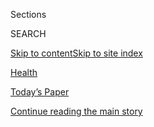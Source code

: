 <div id="app">

<div>

<div class="NYTAppHideMasthead css-zz1s19 e1suatyy0">

<div class="section css-ui9rw0 e1suatyy2">

<div class="css-11hrj97 er09x8g0">

<div class="css-6n7j50">

</div>

<span class="css-1dv1kvn">Sections</span>

<div class="css-10488qs">

<span class="css-1dv1kvn">SEARCH</span>

</div>

[Skip to content](#site-content)[Skip to site index](#site-index)

</div>

<div id="masthead-section-label" class="css-1fnb9ct eaxe0e00">

[Health](https://www.nytimes.com/section/health)

</div>

<div class="css-10698na e1huz5gh0">

</div>

</div>

<div id="masthead-bar-one" class="section hasLinks css-15hmgas e1csuq9d3">

<div class="css-uqyvli e1csuq9d0">

</div>

<div class="css-1uqjmks e1csuq9d1">

</div>

<div class="css-9e9ivx">

[](https://myaccount.nytimes.com/auth/login?response_type=cookie&client_id=vi)

</div>

<div class="css-1bvtpon e1csuq9d2">

[Today’s Paper](https://www.nytimes.com/section/todayspaper)

</div>

</div>

</div>

</div>

<div data-aria-hidden="false">

<div id="site-content" role="main">

<div id="top-wrapper" class="css-15p45cc eaca97t0" type="top">

<div id="top-slug" class="css-19x0jxb eaca97t1" hidden="">

Advertisement

</div>

[Continue reading the main story](#after-top)

<div class="ad top-wrapper" style="text-align:center;height:100%;display:block;min-height:90px">

<div id="top" class="place-ad" data-position="top" data-size-key="top">

</div>

</div>

<div id="after-top">

</div>

</div>

<div id="collection-health" class="section css-15h4p1b e9abtgs0">

<div class="css-1j21atc e1svk9qx1">

<div class="css-fmiefx e1svk9qx2">

<div class="css-1hk7r2m eu54l5x0">

<div id="sponsor-wrapper" class="css-7a1pgi eaca97t0" type="sponsor" hidden="">

<div id="sponsor-slug" class="css-1l4mleb eaca97t1" hidden="">

Supported by

</div>

[Continue reading the main story](#after-sponsor)

<div id="sponsor" class="ad sponsor-wrapper" style="text-align:left;height:100%;display:block">

</div>

<div id="after-sponsor">

</div>

</div>

</div>

</div>

<div class="css-nfcc9b e1svk9qx3">

<div class="css-vl9dhg e1svk9qx5">

<div class="css-1nrhkj6 e1svk9qx6">

# Health

<div class="follow-button-placeholder" data-collection-id="">

</div>

</div>

</div>

</div>

</div>

1.  [Health Policy](/section/health/policy)
2.  [Global Health](/column/global-health)
3.  [The New Old Age](/column/the-new-old-age)
4.  [Science](/section/science)
5.  [Well](/section/well/)
6.  [Coronavirus Outbreak](/news-event/coronavirus)

<div class="css-4svvz1 ekkqrpp0">

<div id="collection-highlights-container" class="section css-18l1u7x e46isfb1">

<div class="template-1 css-gfgt40 ekkqrpp1">

## Highlights

1.  ![<span class="css-kvjpws e1oaj3zl2"><span class="css-1dv1kvn">Credit</span>John
    Locher/Associated
    Press</span>](https://static01.nyt.com/images/2020/08/07/science/07VIRUS-EXAM/07VIRUS-MCAT-jumbo.jpg)
    
    <div class="css-gjijuv">
    
    ## [Want to Be a Doctor? Take Your Chances in a Closed Room With Strangers](/2020/08/07/health/coronavirus-exams-mcat.html)
    
    Admissions tests for many graduate schools have gone online. But not
    the MCAT, the exam for aspiring doctors. It must still be taken in
    person, pandemic or not.
    
    <span class="css-me3p27"></span><span class="css-1dydysp e4e4i5l3"></span><span class="css-9voj2j">By
    <span class="css-1baulvz last-byline" itemprop="name">Roni Caryn
    Rabin</span></span>
    
    </div>

2.  ![<span class="css-1nk1g0h e1oaj3zl2"><span class="css-1dv1kvn">Credit</span>Audra
    Melton for The New York
    Times</span>](https://static01.nyt.com/images/2020/08/08/science/08virus-cdcoffices/08virus-cdcoffices-videoLarge.jpg)
    
    <div class="css-10wtrbd">
    
    ## [C.D.C. Closes Some Offices Over Bacteria Discovery](/2020/08/08/health/cdc-legionnaires-coronavirus.html)
    
    The move highlights the risk of Legionnaires’ disease outbreaks when
    buildings are reopened after coronavirus lockdowns.
    
    <span class="css-me3p27"></span><span class="css-1dydysp e4e4i5l3"></span><span class="css-9voj2j">By
    <span class="css-1baulvz last-byline" itemprop="name">Max
    Horberry</span></span>
    
    </div>

3.  ![<span class="css-1nk1g0h e1oaj3zl2"><span class="css-1dv1kvn">Credit</span>Jeenah
    Moon/Reuters</span>](https://static01.nyt.com/images/2020/08/07/science/07VIRUS-SUPERSPREADING/07VIRUS-SUPERSPREADING-videoLarge.jpg)
    
    <div class="css-10wtrbd">
    
    ## [Why the Coronavirus Is More Likely to ‘Superspread’ Than the Flu](/2020/08/07/health/coronavirus-superspreading-contagion.html)
    
    Most people won’t spread the virus widely. The few who do are
    probably in the wrong place at the wrong time in their infection,
    new models suggest.
    
    <span class="css-me3p27"></span><span class="css-1dydysp e4e4i5l3"></span><span class="css-9voj2j">By
    <span class="css-1baulvz last-byline" itemprop="name">Katherine J.
    Wu</span></span>
    
    </div>

4.  ![<span class="css-1nk1g0h e1oaj3zl2"><span class="css-1dv1kvn">Credit</span>Avishek
    Das/SOPA Images/ZUMA Wire, via
    Alamy</span>](https://static01.nyt.com/images/2020/08/05/science/05VIRUS-TESTING1/05VIRUS-TESTING1-videoLarge.jpg)
    
    <div class="css-10wtrbd">
    
    ## [‘It’s Kitchen Sink Time’: Fast, Less-Accurate Coronavirus Tests May Be Good Enough](/2020/08/06/health/rapid-Covid-tests.html)
    
    Experts are revising their views on the best methods to detect
    infections, setting aside long-held standards so that the spread of
    the virus can be more quickly tracked and contained.
    
    <span class="css-me3p27"></span><span class="css-1dydysp e4e4i5l3"></span><span class="css-9voj2j">By
    <span class="css-1baulvz last-byline" itemprop="name">Katherine J.
    Wu</span></span>
    
    </div>

</div>

<div class="css-1xdhyk6 e46isfb0">

<div class="css-zk12ih ef6si7p0">

1.  ![<span class="css-1hhnwbi e1oaj3zl2"><span class="css-1dv1kvn">Credit</span>Lee
    Jin-Man/Associated
    Press</span>](https://static01.nyt.com/images/2020/08/06/science/06VIRUS-ASYMPTOMATIC/06VIRUS-ASYMPTOMATIC-videoLarge.jpg)
    
    <div class="css-10wtrbd">
    
    ## [Even Asymptomatic People Carry the Coronavirus in High Amounts](/2020/08/06/health/coronavirus-asymptomatic-transmission.html)
    
    Researchers in South Korea found that roughly 30 percent of those
    infected never develop symptoms yet probably spread the virus.
    
    <span class="css-me3p27"></span><span class="css-1dydysp e4e4i5l3"></span><span class="css-9voj2j">By
    <span class="css-1baulvz last-byline" itemprop="name">Apoorva
    Mandavilli</span></span>
    
    </div>

2.  ![<span class="css-1hhnwbi e1oaj3zl2"><span class="css-1dv1kvn">Credit</span>Michael
    Nagle/Bloomberg</span>](https://static01.nyt.com/images/2020/08/05/science/05VIRUS-HEALTHINSURERS/05VIRUS-INSURANCE-videoLarge.jpg)
    
    <div class="css-10wtrbd">
    
    ## [Major U.S. Health Insurers Report Big Profits, Benefiting From the Pandemic](/2020/08/05/health/covid-insurance-profits.html)
    
    Consumers are probably entitled to millions of dollars in rebates
    under Obamacare rules that cap companies’ profits.
    
    <span class="css-me3p27"></span><span class="css-1dydysp e4e4i5l3"></span><span class="css-9voj2j">By
    <span class="css-1baulvz last-byline" itemprop="name">Reed
    Abelson</span></span>
    
    </div>

3.  ![<span class="css-1hhnwbi e1oaj3zl2"><span class="css-1dv1kvn">Credit</span>Hans
    Pennink/Associated
    Press</span>](https://static01.nyt.com/images/2020/08/05/us/politics/05virus-hahn-letter/merlin_175001121_295d8a71-e107-4d2b-9033-73fcf9b5d7a1-videoLarge.jpg)
    
    <div class="css-10wtrbd">
    
    ## [Health Experts to F.D.A.: Make Your Vaccine Deliberations Public](/2020/08/05/health/covid-19-vaccine-fda.html)
    
    A letter signed by nearly 400 health experts asked the agency to use
    its vaccine advisory panel when reviewing data on coronavirus
    trials.
    
    <span class="css-me3p27"></span><span class="css-1dydysp e4e4i5l3"></span><span class="css-9voj2j">By
    <span class="css-1baulvz last-byline" itemprop="name">Sheila
    Kaplan</span></span>
    
    </div>

4.  ![<span class="css-1hhnwbi e1oaj3zl2"><span class="css-1dv1kvn">Credit</span>Andrew
    Caballero-Reynolds/Agence France-Presse — Getty
    Images</span>](https://static01.nyt.com/images/2020/08/04/science/04VIRUS-NOVAVAX1/04VIRUS-NOVAVAX1-videoLarge.jpg)
    
    <div class="css-10wtrbd">
    
    ## [Scientists Are Optimistic About New Vaccine Studies From Novavax](/2020/08/04/health/covid-19-vaccine-novavax.html)
    
    The company has received a $1.6 billion grant from the government’s
    Operation Warp Speed to have 100 million doses ready by early 2021.
    
    <span class="css-me3p27"></span><span class="css-1dydysp e4e4i5l3"></span><span class="css-9voj2j">By
    <span class="css-1baulvz" itemprop="name">Carl Zimmer</span> and
    <span class="css-1baulvz last-byline" itemprop="name">Katie
    Thomas</span></span>
    
    </div>

5.  ### GLOBAL HEALTH
    
    ![<span class="css-1hhnwbi e1oaj3zl2"><span class="css-1dv1kvn">Credit</span>Meghan
    Dhaliwal for The New York
    Times</span>](https://static01.nyt.com/images/2020/08/04/science/00VIRUS-GLOBAL4/00VIRUS-GLOBAL4-videoLarge.jpg)
    
    <div class="css-10wtrbd">
    
    ## [‘The Biggest Monster’ Is Spreading. And It’s Not the Coronavirus.](/2020/08/03/health/coronavirus-tuberculosis-aids-malaria.html)
    
    Tuberculosis kills 1.5 million people each year. Lockdowns and
    supply-chain disruptions threaten progress against the disease as
    well as H.I.V. and malaria.
    
    <span class="css-me3p27"></span><span class="css-1dydysp e4e4i5l3"></span><span class="css-9voj2j">By
    <span class="css-1baulvz last-byline" itemprop="name">Apoorva
    Mandavilli</span></span>
    
    </div>

</div>

</div>

</div>

<div id="mid1-wrapper" class="css-1mn4oms eaca97t0" type="rank">

<div id="mid1-slug" class="css-1tag3rd eaca97t1">

Advertisement

</div>

[Continue reading the main story](#after-mid1)

<div id="mid1" class="ad mid1-wrapper" style="text-align:center;height:100%;display:block">

</div>

<div id="after-mid1">

</div>

</div>

<div class="section 5-band css-jhqenn ep7jkp60">

## [From Well](/section/well)

[More in From Well »](/section/well)

1.  ![<span class="css-1hhnwbi e1oaj3zl2"><span class="css-1dv1kvn">Credit</span>Angela
    Weiss/Agence France-Presse \&mdash; Getty
    Images</span>](https://static01.nyt.com/images/2020/08/11/science/05WELL-COVIDSYMPTOMS3/merlin_173813931_b87dc1ca-a27d-476a-9528-7b813b9a5438-videoLarge.jpg)
    
    <div class="css-10wtrbd">
    
    ## [The Many Symptoms of Covid-19](/2020/08/05/well/live/coronavirus-covid-symptoms.html)
    
    From a sniffle or cough that feels like allergies to severe body
    aches and crippling fatigue, the symptoms of coronavirus can be
    unpredictable from head to toe.
    
    <span class="css-me3p27"></span><span class="css-1dydysp e4e4i5l3"></span><span class="css-9voj2j">By
    <span class="css-1baulvz last-byline" itemprop="name">Tara
    Parker-Pope</span></span>
    
    </div>

2.  ![<span class="css-1hhnwbi e1oaj3zl2"><span class="css-1dv1kvn">Credit</span></span>](https://static01.nyt.com/images/2020/08/04/us/covid-19-symptoms-promo-1596578167742/covid-19-symptoms-promo-1596578167742-videoLarge.jpg)
    
    <div class="css-10wtrbd">
    
    ## [Could My Symptoms Be Covid-19?](/interactive/2020/08/05/well/covid-19-symptoms.html)
    
    These days, every cough, sneeze or headache makes you wonder: Could
    it be coronavirus? Here’s a guide to help you understand the
    symptoms.
    
    <span class="css-me3p27"></span><span class="css-1dydysp e4e4i5l3"></span><span class="css-9voj2j">By
    <span class="css-1baulvz" itemprop="name">Tara Parker-Pope</span>
    and <span class="css-1baulvz last-byline" itemprop="name">Mika
    Gröndahl</span></span>
    
    </div>

3.  ![<span class="css-1hhnwbi e1oaj3zl2"><span class="css-1dv1kvn">Credit</span>Getty
    Images</span>](https://static01.nyt.com/images/2020/08/03/well/physed-store/physed-store-videoLarge.jpg)
    
    <div class="css-10wtrbd">
    
    ## [Can a Physically Taxing Job Be Bad for Our Brains?](/2020/08/05/well/move/can-a-physically-taxing-job-be-bad-for-our-brains.html)
    
    Physical demands required for work may have negative consequences
    for brain health, a new study suggests.
    
    <span class="css-me3p27"></span><span class="css-1dydysp e4e4i5l3"></span><span class="css-9voj2j">By
    <span class="css-1baulvz last-byline" itemprop="name">Gretchen
    Reynolds</span></span>
    
    </div>

4.  ![<span class="css-1hhnwbi e1oaj3zl2"><span class="css-1dv1kvn">Credit</span></span>](https://static01.nyt.com/images/2020/08/03/smarter-living/00well-anxiety-opener/00well-anxiety-opener-videoLarge.jpg)
    
    <div class="css-10wtrbd">
    
    ## [Five-Minute Coronavirus Stress Resets](/2020/08/06/well/mind/five-minute-coronavirus-stress-resets.html)
    
    How to get unstuck from your anxiety.
    
    <span class="css-me3p27"></span><span class="css-1dydysp e4e4i5l3"></span><span class="css-9voj2j">By
    <span class="css-1baulvz last-byline" itemprop="name">Jenny Taitz •
    Illustrations by Rozalina Burkova</span></span>
    
    </div>

5.  ![<span class="css-1hhnwbi e1oaj3zl2"><span class="css-1dv1kvn">Credit</span>Gracia
    Lam</span>](https://static01.nyt.com/images/2020/08/04/science/03BRODY-STRANGERS-illo/03BRODY-STRANGERS-illo-videoLarge.jpg)
    
    <div class="css-10wtrbd">
    
    ## [Weekly Health Quiz: Coronavirus Symptoms, Memory and Talking to Strangers](/interactive/2020/08/07/well/live/07healthquiz-08072020.html)
    
    Test your knowledge of this week’s health news.
    
    <span class="css-me3p27"></span><span class="css-1dydysp e4e4i5l3"></span><span class="css-9voj2j">By
    <span class="css-1baulvz last-byline" itemprop="name">Toby
    Bilanow</span></span>
    
    </div>

</div>

<div class="section 5-band css-jhqenn ep7jkp60">

## [The Coronavirus Outbreak](/news-event/coronavirus)

[More in The Coronavirus Outbreak »](/news-event/coronavirus)

1.  ![<span class="css-1hhnwbi e1oaj3zl2"><span class="css-1dv1kvn">Credit</span>Liz
    Wright</span>](https://static01.nyt.com/images/2020/08/06/us/06virus-students1/06virus-students1-videoLarge.jpg)
    
    <div class="css-10wtrbd">
    
    ## [‘I Was a Little Scared’: Inside America’s Reopening Schools](/2020/08/06/us/coronavirus-students.html)
    
    In their first week back, students have faced altered classrooms and
    emergency quarantines. Here’s what they say school is like in the
    age of Covid-19.
    
    <span class="css-me3p27"></span><span class="css-1dydysp e4e4i5l3"></span><span class="css-9voj2j">By
    <span class="css-1baulvz" itemprop="name">Adam Wren</span> and
    <span class="css-1baulvz last-byline" itemprop="name">Dan
    Levin</span></span>
    
    </div>

2.  ![<span class="css-1hhnwbi e1oaj3zl2"><span class="css-1dv1kvn">Credit</span></span>](https://static01.nyt.com/images/2020/08/04/us/covid-19-symptoms-promo-1596578167742/covid-19-symptoms-promo-1596578167742-videoLarge.jpg)
    
    <div class="css-10wtrbd">
    
    ## [Could My Symptoms Be Covid-19?](/interactive/2020/08/05/well/covid-19-symptoms.html)
    
    These days, every cough, sneeze or headache makes you wonder: Could
    it be coronavirus? Here’s a guide to help you understand the
    symptoms.
    
    <span class="css-me3p27"></span><span class="css-1dydysp e4e4i5l3"></span><span class="css-9voj2j">By
    <span class="css-1baulvz" itemprop="name">Tara Parker-Pope</span>
    and <span class="css-1baulvz last-byline" itemprop="name">Mika
    Gröndahl</span></span>
    
    </div>

3.  ![<span class="css-1hhnwbi e1oaj3zl2"><span class="css-1dv1kvn">Credit</span>Marius
    Becker/DPA, via Associated
    Press</span>](https://static01.nyt.com/images/2020/07/31/world/00germany-test04/00germany-test04-videoLarge.jpg)
    
    <div class="css-10wtrbd">
    
    ## [Welcome Back to Germany. Now Take Your Free Virus Test.](/2020/08/05/world/europe/germany-coronavirus-test-travelers.html)
    
    The country’s capacity to make testing efficient, affordable and
    available has distinguished it. Now, to head off a potential second
    wave, it’s testing anyone returning from a “hot zone” on entry.
    
    <span class="css-me3p27"></span><span class="css-1dydysp e4e4i5l3"></span><span class="css-9voj2j">By
    <span class="css-1baulvz last-byline" itemprop="name">Melissa
    Eddy</span></span>
    
    </div>

4.  ![<span class="css-1hhnwbi e1oaj3zl2"><span class="css-1dv1kvn">Credit</span>The
    New York
    Times</span>](https://static01.nyt.com/images/2020/03/18/world/faq-promo/faq-promo-videoLarge-v5.jpg)
    
    <div class="css-10wtrbd">
    
    ## [Answers to Your New Coronavirus Questions](/interactive/2020/world/coronavirus-tips-advice.html)
    
    The world has changed a lot in the last few months. We’re here to
    help.
    
    <span class="css-me3p27"></span><span class="css-1dydysp e4e4i5l3"></span><span class="css-9voj2j">By
    <span class="css-1baulvz last-byline" itemprop="name">The New York
    Times</span></span>
    
    </div>

5.  ![<span class="css-1hhnwbi e1oaj3zl2"><span class="css-1dv1kvn">Credit</span>Anna
    Moneymaker for The New York
    Times</span>](https://static01.nyt.com/images/2020/08/08/business/08virus-briefing-trumplede/08virus-briefing-trumplede-videoLarge.jpg)
    
    <div class="css-10wtrbd">
    
    ## [Trump Sidesteps Congress on Coronavirus Relief Actions](/video/us/politics/100000007279838/trump-coronavirus-relief-order.html)
    
    President Trump signed four actions on coronavirus relief Saturday
    after Congress negotiations stalled. It’s unclear what authority he
    has to do so, and the orders are likely to be challenged in the
    courts.
    
    <span class="css-me3p27"></span><span class="css-1dydysp e4e4i5l3"></span><span class="css-9voj2j">By
    <span class="css-1baulvz last-byline" itemprop="name">Reuters</span></span>
    
    </div>

</div>

<div id="mid2-wrapper" class="css-1mn4oms eaca97t0" type="rank">

<div id="mid2-slug" class="css-1tag3rd eaca97t1">

Advertisement

</div>

[Continue reading the main story](#after-mid2)

<div id="mid2" class="ad mid2-wrapper" style="text-align:center;height:100%;display:block">

</div>

<div id="after-mid2">

</div>

</div>

</div>

<div class="css-185go5a e1o5byef0">

<div class="css-15cbhtu">

  - [Latest](#stream-panel)
  - <span class="css-6n7j50">Search</span>
    <div class="control">
    <div class="label-container css-1dv1kvn">
    Search
    </div>
    <div class="css-wm4t3d">
    **<span id="clear-search-input" class="css-1dv1kvn">Clear this text
    input</span>
    </div>
    </div>
    <span class="css-1iovbfw"></span>

<div id="stream-panel" class="section css-8msx5b e1jz0cab1">

<div class="css-13mho3u">

1.  
    
    <div class="css-1cp3ece">
    
    <div class="css-1l4spti">
    
    [](/2020/08/08/world/coronavirus-updates.html)
    
    <div class="css-79elbk">
    
    ![](https://static01.nyt.com/images/2020/08/03/us/us-briefing-promo-image-print/us-briefing-promo-image-thumbWide.jpg?quality=75&auto=webp&disable=upscale)
    
    </div>
    
    ## Coronavirus Live Updates: U.S. Surpasses 5 Million Coronavirus Cases
    
    Brazil ranks second after the U.S. and also reached a milestone:
    more than 100,000 deaths. Tens of thousands of motorcyclists
    gathered in Sturgis, S.D., despite objections from residents.
    
    <div class="css-1nqbnmb ea5icrr0">
    
    </div>
    
    </div>
    
    <div class="css-1lc2l26 e1xfvim33">
    
    </div>
    
    </div>

2.  
    
    <div class="css-1cp3ece">
    
    <div class="css-1l4spti">
    
    [](/2020/08/07/well/family/college-students-coronavirus-parents-back-to-school.html)
    
    <div class="css-79elbk">
    
    ![](https://static01.nyt.com/images/2020/08/06/well/00WELL-COLLLEGE-promo/00WELL-COLLLEGE-promo-thumbWide.jpg?quality=75&auto=webp&disable=upscale)
    
    </div>
    
    ## Parents of College Students Worry, Should They Stay or Go?
    
    “This is a situation where you have to pray for the best and be
    ready for the worst,” one father said.
    
    <div class="css-1nqbnmb ea5icrr0">
    
    By <span class="css-1n7hynb">Constance Sommer</span>
    
    </div>
    
    </div>
    
    <div class="css-1lc2l26 e1xfvim33">
    
    </div>
    
    </div>

3.  
    
    <div class="css-1cp3ece">
    
    <div class="css-1l4spti">
    
    [](/2020/08/07/us/portsmouth-nh-newsletter-poems.html)
    
    <div class="css-79elbk">
    
    ![](https://static01.nyt.com/images/2020/08/07/multimedia/07xp-virus-poems-pix1/07xp-virus-poems-thumbWide.jpg?quality=75&auto=webp&disable=upscale)
    
    </div>
    
    ## A New Hampshire Poet Laureate Lifts Her City’s Covid-19 Advisories
    
    Tammi Truax, the Portsmouth poet laureate, writes a weekly poem for
    the city’s coronavirus newsletter, breaking up grim statistics with
    verse.
    
    <div class="css-1nqbnmb ea5icrr0">
    
    By <span class="css-1n7hynb">Johnny Diaz</span>
    
    </div>
    
    </div>
    
    <div class="css-1lc2l26 e1xfvim33">
    
    </div>
    
    </div>

4.  
    
    <div class="css-1cp3ece">
    
    <div class="css-1l4spti">
    
    [](/2020/08/07/world/covid-19-news.html)
    
    <div class="css-79elbk">
    
    ![](https://static01.nyt.com/images/2020/08/03/us/us-briefing-promo-image-print/us-briefing-promo-image-thumbWide.jpg?quality=75&auto=webp&disable=upscale)
    
    </div>
    
    ## Trump Vows to Issue Executive Orders if Coronavirus Relief Talks Collapse
    
    New York’s governor said schools could reopen for in-person
    instruction, but he left the details up to the districts. Africa
    surpasses a million confirmed cases, though the real number may be
    higher.
    
    <div class="css-1nqbnmb ea5icrr0">
    
    </div>
    
    </div>
    
    <div class="css-1lc2l26 e1xfvim33">
    
    </div>
    
    </div>

5.  
    
    <div class="css-1cp3ece">
    
    <div class="css-1l4spti">
    
    [](/2020/08/07/well/family/a-birthday-at-the-cemetery.html)
    
    <div class="css-79elbk">
    
    ![](https://static01.nyt.com/images/2020/08/07/well/07ties-cemetery-sub/07ties-cemetery-sub-thumbWide.jpg?quality=75&auto=webp&disable=upscale)
    
    </div>
    
    ### <span class="css-m70j1g">Ties</span>
    
    ## A Birthday at the Cemetery
    
    All I could think about was how quickly the first 40 years of my
    life had flown by and how nothing was guaranteed ahead.
    
    <div class="css-1nqbnmb ea5icrr0">
    
    By <span class="css-1n7hynb">Huda Al-Marashi</span>
    
    </div>
    
    </div>
    
    <div class="css-1lc2l26 e1xfvim33">
    
    </div>
    
    </div>

6.  
    
    <div class="css-1cp3ece">
    
    <div class="css-1l4spti">
    
    [](/interactive/2020/08/07/well/live/07healthquiz-08072020.html)
    
    <div class="css-79elbk">
    
    ![](https://static01.nyt.com/images/2020/08/04/science/03BRODY-STRANGERS-illo/03BRODY-STRANGERS-illo-thumbWide.jpg?quality=75&auto=webp&disable=upscale)
    
    </div>
    
    ## Weekly Health Quiz: Coronavirus Symptoms, Memory and Talking to Strangers
    
    Test your knowledge of this week’s health news.
    
    <div class="css-1nqbnmb ea5icrr0">
    
    By <span class="css-1n7hynb">Toby Bilanow</span>
    
    </div>
    
    </div>
    
    <div class="css-1lc2l26 e1xfvim33">
    
    </div>
    
    </div>

7.  
    
    <div class="css-1cp3ece">
    
    <div class="css-1l4spti">
    
    [](/2020/08/06/health/coronavirus-immune-cells.html)
    
    <div class="css-79elbk">
    
    ![](https://static01.nyt.com/images/2020/08/11/science/06VIRUS-CROSS-REACTIVE1/06VIRUS-CROSS-REACTIVE1-thumbWide-v2.jpg?quality=75&auto=webp&disable=upscale)
    
    </div>
    
    ## The Coronavirus Is New, but Your Immune System Might Still Recognize It
    
    Some people carry immune cells called T cells that can capitalize on
    the virus’s resemblance to other members of its family tree.
    
    <div class="css-1nqbnmb ea5icrr0">
    
    By <span class="css-1n7hynb">Katherine J. Wu</span>
    
    </div>
    
    </div>
    
    <div class="css-1lc2l26 e1xfvim33">
    
    </div>
    
    </div>

8.  
    
    <div class="css-1cp3ece">
    
    <div class="css-1l4spti">
    
    [](/2020/08/06/style/influencer-parties-jake-paul-tana-mongeau-thomas-petrou-hype-house.html)
    
    <div class="css-79elbk">
    
    ![](https://static01.nyt.com/images/2020/08/09/fashion/06INFLUENCER-PARTIES-tana-mongeau/merlin_159784014_0ad93863-3b6d-4f0e-9096-60ecf59256a9-thumbWide.jpg?quality=75&auto=webp&disable=upscale)
    
    </div>
    
    ## Why Influencers Won’t Stop Partying Anytime Soon
    
    Creators in Los Angeles say that hosting and posting about big
    social gatherings is part of their job, coronavirus or no.
    
    <div class="css-1nqbnmb ea5icrr0">
    
    By <span class="css-1n7hynb">Taylor Lorenz</span>
    
    </div>
    
    </div>
    
    <div class="css-1lc2l26 e1xfvim33">
    
    </div>
    
    </div>

9.  
    
    <div class="css-1cp3ece">
    
    <div class="css-1l4spti">
    
    [](/2020/08/06/well/live/fewer-hip-fractures-may-reflect-a-drop-in-smoking-rates.html)
    
    <div class="css-79elbk">
    
    ![](https://static01.nyt.com/images/2020/02/10/smarter-living/well-pog-body/well-pog-body-thumbWide.jpg?quality=75&auto=webp&disable=upscale)
    
    </div>
    
    ## Fewer Hip Fractures May Reflect a Drop in Smoking Rates
    
    Bone drugs may account for only a small percentage in the decline in
    hip fractures over the past 40 years.
    
    <div class="css-1nqbnmb ea5icrr0">
    
    By <span class="css-1n7hynb">Nicholas Bakalar</span>
    
    </div>
    
    </div>
    
    <div class="css-1lc2l26 e1xfvim33">
    
    </div>
    
    </div>

10. 
    
    <div class="css-1cp3ece">
    
    <div class="css-1l4spti">
    
    [](/2020/08/06/world/coronavirus-covid.html)
    
    <div class="css-79elbk">
    
    ![](https://static01.nyt.com/images/2020/08/03/us/us-briefing-promo-image-print/us-briefing-promo-image-thumbWide.jpg?quality=75&auto=webp&disable=upscale)
    
    </div>
    
    ## Hours of Talks on U.S. Coronavirus Relief End With No Deal
    
    Ohio’s governor tested positive before a planned meeting with
    President Trump, but a second test was negative. India hit two
    million cases. China’s exports rose last month at their fastest pace
    of the year.
    
    <div class="css-1nqbnmb ea5icrr0">
    
    </div>
    
    </div>
    
    <div class="css-1lc2l26 e1xfvim33">
    
    </div>
    
    </div>

<div class="css-13mho3u">

<div class="css-1t62hi8">

<div class="css-1stvaey">

Show More

<div>

<div style="border:0;clip:rect(0 0 0 0);height:1px;margin:-1px;overflow:hidden;white-space:nowrap;padding:0;width:1px;position:absolute" role="log" data-aria-live="assertive">

</div>

<div style="border:0;clip:rect(0 0 0 0);height:1px;margin:-1px;overflow:hidden;white-space:nowrap;padding:0;width:1px;position:absolute" role="log" data-aria-live="assertive">

</div>

<div style="border:0;clip:rect(0 0 0 0);height:1px;margin:-1px;overflow:hidden;white-space:nowrap;padding:0;width:1px;position:absolute" role="log" data-aria-live="polite">

</div>

<div style="border:0;clip:rect(0 0 0 0);height:1px;margin:-1px;overflow:hidden;white-space:nowrap;padding:0;width:1px;position:absolute" role="log" data-aria-live="polite">

</div>

</div>

</div>

</div>

</div>

</div>

<div class="css-g6hk37 supplemental">

<div id="mid3-wrapper" class="css-10wkyv7 eaca97t0" type="lede">

<div id="mid3-slug" class="css-1tag3rd eaca97t1">

Advertisement

</div>

[Continue reading the main story](#after-mid3)

<div id="mid3" class="ad mid3-wrapper" style="text-align:center;height:100%;display:block;min-height:250px">

</div>

<div id="after-mid3">

</div>

</div>

## Follow Us

<div class="module-body">

  - [**<span data-aria-hidden="true">@nythealth</span><span class="css-1dv1kvn">twitter
    page for @nythealth</span>](https://twitter.com/nythealth)
  - [**<span data-aria-hidden="true">NYTimesScience</span><span class="css-1dv1kvn">facebook
    page for
    NYTimesScience</span>](https://www.facebook.com/NYTimesScience)
  - [**<span data-aria-hidden="true">WellNYT</span><span class="css-1dv1kvn">facebook
    page for WellNYT</span>](https://www.facebook.com/WellNYT)
  - [**<span data-aria-hidden="true">@nytimeswell</span><span class="css-1dv1kvn">twitter
    page for @nytimeswell</span>](https://twitter.com/nytimeswell)

</div>

<div id="mktg-wrapper" class="css-oxle51 eaca97t0" type="mktg">

<div id="mktg-slug" class="css-1tag3rd eaca97t1">

Advertisement

</div>

[Continue reading the main story](#after-mktg)

<div id="mktg" class="ad mktg-wrapper" style="text-align:center;height:100%;display:block">

</div>

<div id="after-mktg">

</div>

</div>

</div>

</div>

</div>

</div>

</div>

</div>

## Site Index

<div>

</div>

## Site Information Navigation

  - [© <span>2020</span> <span>The New York Times
    Company</span>](https://help.nytimes.com/hc/en-us/articles/115014792127-Copyright-notice)

<!-- end list -->

  - [NYTCo](https://www.nytco.com/)
  - [Contact
    Us](https://help.nytimes.com/hc/en-us/articles/115015385887-Contact-Us)
  - [Work with us](https://www.nytco.com/careers/)
  - [Advertise](https://nytmediakit.com/)
  - [T Brand Studio](http://www.tbrandstudio.com/)
  - [Your Ad
    Choices](https://www.nytimes.com/privacy/cookie-policy#how-do-i-manage-trackers)
  - [Privacy](https://www.nytimes.com/privacy)
  - [Terms of
    Service](https://help.nytimes.com/hc/en-us/articles/115014893428-Terms-of-service)
  - [Terms of
    Sale](https://help.nytimes.com/hc/en-us/articles/115014893968-Terms-of-sale)
  - [Site Map](https://spiderbites.nytimes.com)
  - [Help](https://help.nytimes.com/hc/en-us)
  - [Subscriptions](https://www.nytimes.com/subscription?campaignId=37WXW)

</div>

</div>

